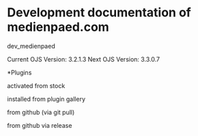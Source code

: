 # Development documentation of medienpaed.com
dev_medienpaed

Current OJS Version: 3.2.1.3
Next OJS Version: 3.3.0.7

*Plugins

activated from stock


installed from plugin gallery


from github (via git pull)


from github via release
